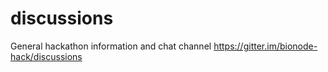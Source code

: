 # discussions
General hackathon information and chat channel https://gitter.im/bionode-hack/discussions
